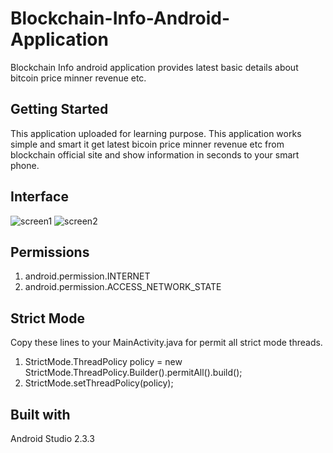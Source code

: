 # Blockchain-Info-Android-Application
Blockchain Info android application provides latest basic details about bitcoin price minner revenue etc.

## Getting Started
This application uploaded for learning purpose. This application works simple and smart it get latest bicoin price minner revenue etc from blockchain official site and show information in seconds to your smart phone.

## Interface
![screen1](https://user-images.githubusercontent.com/30625999/30428992-a5e779e4-990a-11e7-965d-bc7a6c71e65b.PNG)
![screen2](https://user-images.githubusercontent.com/30625999/30428993-a61bb150-990a-11e7-897a-fa5ae5cb9cdf.PNG)

## Permissions
1. android.permission.INTERNET
2. android.permission.ACCESS_NETWORK_STATE

## Strict Mode
Copy these lines to your MainActivity.java for permit all strict mode threads.
1. StrictMode.ThreadPolicy policy = new StrictMode.ThreadPolicy.Builder().permitAll().build();
2. StrictMode.setThreadPolicy(policy);

## Built with
Android Studio 2.3.3
